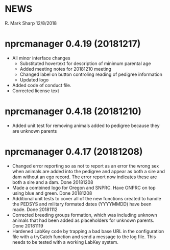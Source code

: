 NEWS
================
R. Mark Sharp
12/8/2018

# nprcmanager 0.4.19 (20181217)

  - All minor interface changes
      - Substituted hovertext for description of minimum parental age
      - Added meeting notes for 20181210 meeting
      - Changed label on button controling reading of pedigree
        information
      - Updated logo
  - Added code of conduct file.
  - Corrected license text

# nprcmanager 0.4.18 (20181210)

  - Added unit test for removing animals added to pedigree because they
    are unknown parents

# nprcmanager 0.4.17 (20181208)

  - Changed error reporting so as not to report as an error the wrong
    sex when animals are added into the pedigree and appear as both a
    sire and dam without an ego record. The error report now indicates
    these are both a sire and a dam. Done 20181208
  - Made a combined logo for Oregon and SNPRC. Have ONPRC on top using
    blue and green. Done 20181208
  - Additional unit tests to cover all of the new functions created to
    handle the PEDSYS and military formated dates (YYYYMMDD) have been
    made. Done 20181112
  - Corrected breeding groups formation, which was including unknown
    animals that had been added as placeholders for unknown parents.
    Done 20181119
  - Hardened LabKey code by trapping a bad base URL in the configuration
    file with a tryCatch function and send a message to the log file.
    This needs to be tested with a working LabKey system.
